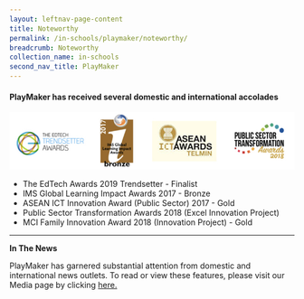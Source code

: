 ```yaml
---
layout: leftnav-page-content
title: Noteworthy
permalink: /in-schools/playmaker/noteworthy/
breadcrumb: Noteworthy
collection_name: in-schools
second_nav_title: PlayMaker
---
```


#### PlayMaker has received several domestic and international accolades

![awards](/images/in-schools/playmaker/noteworthy/awards-images.jpeg)

* The EdTech Awards 2019 Trendsetter - Finalist
* IMS Global Learning Impact Awards 2017 - Bronze
* ASEAN ICT Innovation Award (Public Sector) 2017 - Gold
* Public Sector Transformation Awards 2018 (Excel Innovation Project)
* MCI Family Innovation Award 2018 (Innovation Project) - Gold

---

**In The News**

PlayMaker has garnered substantial attention from domestic and international news outlets.
To read or view these features, please visit our Media page by clicking [here.](/stories/)
